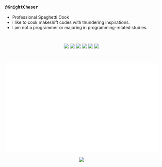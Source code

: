 ### `@KnightChaser`

- Professional Spaghetti Cook
- I like to cook makeshift codes with thundering inspirations.
- I am not a programmer or majoring in programming-related studies.

<br>
<p align="center"> 
    <img src="https://img.shields.io/badge/c++-%2300599C.svg?style=for-the-badge&logo=c%2B%2B&logoColor=white">
    <img src="https://img.shields.io/badge/Python-3776AB?style=for-the-badge&logo=python&logoColor=white">
    <img src="https://img.shields.io/badge/shell_script-%23121011.svg?style=for-the-badge&logo=gnu-bash&logoColor=white">
    <img src="https://img.shields.io/badge/scikit--learn-%23F7931E.svg?style=for-the-badge&logo=scikit-learn&logoColor=white">
    <img src="https://img.shields.io/badge/Reddit-%23FF4500.svg?style=for-the-badge&logo=Reddit&logoColor=white">
    <img src="https://img.shields.io/badge/tor-%237E4798.svg?style=for-the-badge&logo=tor-project&logoColor=white">
  <br>
</p>

<br>
<p align="center">
    <img src="https://github.com/KnightChaser/github-stats-copy/blob/master/generated/overview.svg">
</p>

<p align="center">
  <!-- <img src="https://gpvc.arturio.dev/x3onkait"> -->
  <img src="https://komarev.com/ghpvc/?username=x3onkait&style=for-the-badge&label=PAGE%20HIT">
</p>
